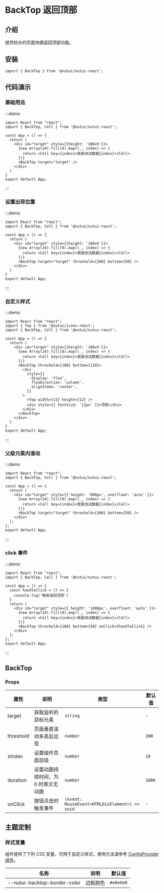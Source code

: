 # BackTop 返回顶部

## 介绍

提供较长的页面快捷返回顶部功能。

## 安装

```tsx
import { BackTop } from '@nutui/nutui-react';
```

## 代码演示

### 基础用法

:::demo

```tsx
import React from "react";
import { BackTop, Cell } from '@nutui/nutui-react';

const App = () => {
  return (
    <div id="target" style={{height: '100vh'}}>
      {new Array(24).fill(0).map((_, index) => {
        return <Cell key={index}>我是测试数据{index}</Cell>
      })}
      <BackTop target="target" />
    </div>
  )
}
export default App;
```

:::

### 设置出现位置

:::demo

```tsx
import React from "react";
import { BackTop, Cell } from '@nutui/nutui-react';

const App = () => {
  return (
    <div id="target" style={{height: '100vh'}}>
      {new Array(24).fill(0).map((_, index) => {
        return <Cell key={index}>我是测试数据{index}</Cell>
      })}
      <BackTop target="target" threshold={200} bottom={50} />
    </div>
  )
}
export default App;
```

:::

### 自定义样式

:::demo

```tsx
import React from "react";
import { Top } from '@nutui/icons-react';
import { BackTop, Cell } from '@nutui/nutui-react';

const App = () => {
  return (
    <div id="target" style={{height: '100vh'}}>
      {new Array(24).fill(0).map((_, index) => {
        return <Cell key={index}>我是测试数据{index}</Cell>
      })}
      <BackTop threshold={100} bottom={110}>
        <div
          style={{
            display: 'flex',
            flexDirection: 'column',
            alignItems: 'center',
          }}
        >
          <Top width={12} height={12} />
          <div style={{ fontSize: '12px' }}>顶部</div>
        </div>
      </BackTop>
    </div>
  )
}
export default App;
```

:::

### 父级元素内滚动

:::demo

```tsx
import React from "react";
import { BackTop, Cell } from '@nutui/nutui-react';

const App = () => {
  return (
    <div id="target" style={{ height: '800px', overflowY: 'auto' }}>
      {new Array(24).fill(0).map((_, index) => {
        return <Cell key={index}>我是测试数据{index}</Cell>
      })}
      <BackTop target="target" threshold={100} bottom={50} />
    </div>
  );
};
export default App;
```

:::

### click 事件

:::demo

```tsx
import React from "react";
import { BackTop, Cell } from '@nutui/nutui-react';

const App = () => {
  const handleClick = () => {
    console.log('触发返回顶部')
  }
  return (
    <div id="target" style={{ height: '1000px', overflowY: 'auto' }}>
      {new Array(24).fill(0).map((_, index) => {
        return <Cell key={index}>我是测试数据{index}</Cell>
      })}
      <BackTop threshold={100} bottom={50} onClick={handleClick} />
    </div>
  );
};
export default App;
```

:::

## BackTop

### Props

| 属性 | 说明 | 类型 | 默认值 |
| --- | --- | --- | --- |
| target | 获取监听的目标元素 | `string` | `-` |
| threshold | 页面垂直滚动多高后出现 | `number` | `200` |
| zIndex | 设置组件页面层级 | `number` | `10` |
| duration | 设置动画持续时间，为 0 时表示无动画 | `number` | `1000` |
| onClick | 按钮点击时触发事件 | `(event: MouseEvent<HTMLDivElement>) => void` | `-` |

## 主题定制

### 样式变量

组件提供了下列 CSS 变量，可用于自定义样式，使用方法请参考 [ConfigProvider 组件](#/zh-CN/component/configprovider)。

| 名称 | 说明 | 默认值 |
| --- | --- | --- |
| \--nutui-backtop-border-color | 边框颜色 | `#e0e0e0` |